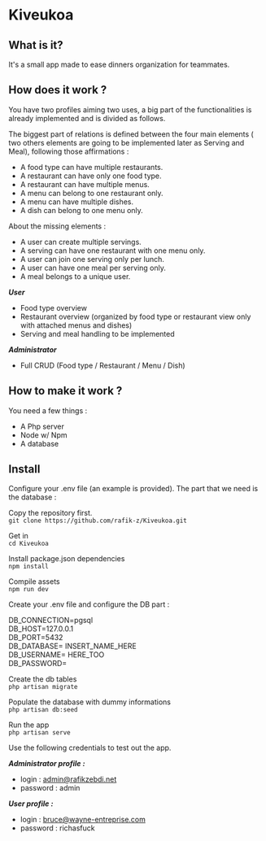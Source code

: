 # Kiveukoa

## **What is it?**

It's a small app made to ease dinners organization for teammates.

## **How does it work ?**

You have two profiles aiming two uses, a big part of the functionalities is already implemented and is divided as follows. 

The biggest part of relations is defined between the four main elements ( two others elements are going to be implemented later as Serving and Meal), following those affirmations :

* A food type can have multiple restaurants.
* A restaurant can have only one food type.
* A restaurant can have multiple menus.
* A menu can belong to one restaurant only.
* A menu can have multiple dishes.
* A dish can belong to one menu only.

About the missing elements :

* A user can create multiple servings.
* A serving can have one restaurant with one menu only.
* A user can join one serving only per lunch.
* A user can have one meal per serving only.
* A meal belongs to a unique user.

***User***

* Food type overview
* Restaurant overview (organized by food type or restaurant view only with attached menus and dishes)
* Serving and meal handling to be implemented

***Administrator***

* Full CRUD (Food type / Restaurant / Menu / Dish)

## **How to make it work ?**

You need a few things :
* A Php server
* Node w/ Npm
* A database

## **Install**

Configure your .env file (an example is provided).
The part that we need is the database :


Copy the repository first.\
`git clone https://github.com/rafik-z/Kiveukoa.git`

Get in \
`cd Kiveukoa`

Install package.json dependencies\
`npm install`

Compile assets\
`npm run dev`

Create your .env file and configure the DB part :

DB_CONNECTION=pgsql\
DB_HOST=127.0.0.1\
DB_PORT=5432\
DB_DATABASE= INSERT_NAME_HERE\
DB_USERNAME= HERE_TOO\
DB_PASSWORD=

Create the db tables\
`php artisan migrate`

Populate the database with dummy informations\
`php artisan db:seed`

Run the app\
`php artisan serve`

Use the following credentials to test out the app.

***Administrator profile :***
* login : admin@rafikzebdi.net 
* password : admin

***User profile :***
* login : bruce@wayne-entreprise.com
* password : richasfuck

